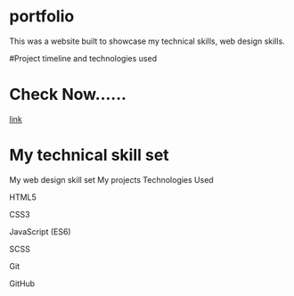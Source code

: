 # portfolio
This was a website built to showcase my technical skills, web design skills.

#Project timeline and technologies used
# Check Now......

<a href="https://storied-otter-7f0b76.netlify.app/" target=_blank>link</a>

# My technical skill set

My web design skill set
My projects
Technologies Used

HTML5

CSS3

JavaScript (ES6)

SCSS

Git

GitHub
